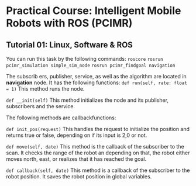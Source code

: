 # Practical Course: Intelligent Mobile Robots with ROS (PCIMR)

## Tutorial 01: Linux, Software & ROS

You can run this task by the following commands: 
`roscore` 
`rosrun pcimr_simulation simple_sim_node`
`rosrun pcimr_findgoal navigation`

The subscrib
ers, publisher, service, as well as the algorithm are located in **navigation** node. 
It has the following functions:
`def run(self, rate: float = 1)`
This method runs the node. 

`def __init(self)`
This method initializes the node and its publisher, subscribers and the service.

The following methods are callbackfunctions: 

`def init_pos(request)` 
This handles the request to initialize the position and returns true or false, depending on if its input is 2,0 or not.

`def move(self, date)` 
This method is the callback of the subscriber to the scan. It checks the range of the robot an depending on that, the robot either moves north, east, or realizes that it has reached the goal. 


`def callback(self, date)`
This method is a callback of the subscriber to the robot position. It saves the robot position in global variables. 
